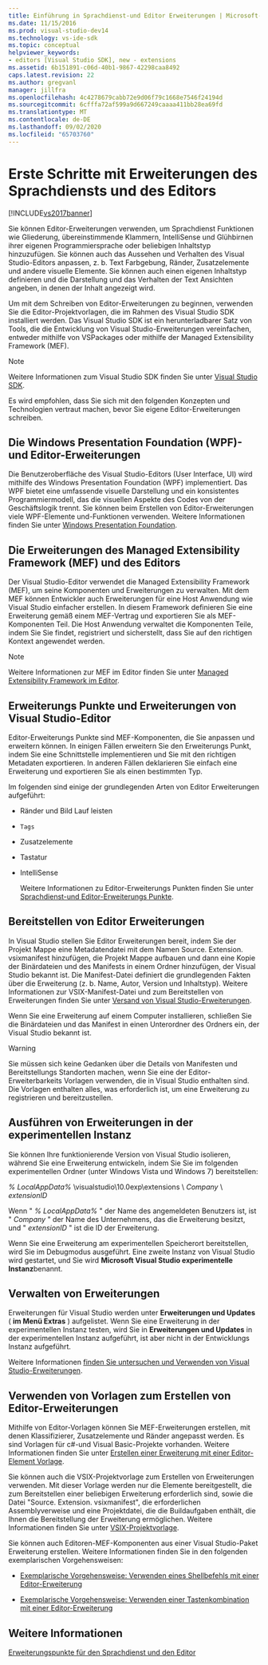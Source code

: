 ```yaml
---
title: Einführung in Sprachdienst-und Editor Erweiterungen | Microsoft-Dokumentation
ms.date: 11/15/2016
ms.prod: visual-studio-dev14
ms.technology: vs-ide-sdk
ms.topic: conceptual
helpviewer_keywords:
- editors [Visual Studio SDK], new - extensions
ms.assetid: 6b151891-c06d-40b1-9867-42298caa8492
caps.latest.revision: 22
ms.author: gregvanl
manager: jillfra
ms.openlocfilehash: 4c4278679cabb72e9d06f79c1668e7546f24194d
ms.sourcegitcommit: 6cfffa72af599a9d667249caaaa411bb28ea69fd
ms.translationtype: MT
ms.contentlocale: de-DE
ms.lasthandoff: 09/02/2020
ms.locfileid: "65703760"
---
```

# <a name="getting-started-with-language-service-and-editor-extensions"></a>Erste Schritte mit Erweiterungen des Sprachdiensts und des Editors
[!INCLUDE[vs2017banner](../includes/vs2017banner.md)]

Sie können Editor-Erweiterungen verwenden, um Sprachdienst Funktionen wie Gliederung, übereinstimmende Klammern, IntelliSense und Glühbirnen ihrer eigenen Programmiersprache oder beliebigen Inhaltstyp hinzuzufügen. Sie können auch das Aussehen und Verhalten des Visual Studio-Editors anpassen, z. b. Text Farbgebung, Ränder, Zusatzelemente und andere visuelle Elemente. Sie können auch einen eigenen Inhaltstyp definieren und die Darstellung und das Verhalten der Text Ansichten angeben, in denen der Inhalt angezeigt wird.  
  
 Um mit dem Schreiben von Editor-Erweiterungen zu beginnen, verwenden Sie die Editor-Projektvorlagen, die im Rahmen des Visual Studio SDK installiert werden. Das Visual Studio SDK ist ein herunterladbarer Satz von Tools, die die Entwicklung von Visual Studio-Erweiterungen vereinfachen, entweder mithilfe von VSPackages oder mithilfe der Managed Extensibility Framework (MEF).  
  
> [!NOTE]
> Weitere Informationen zum Visual Studio SDK finden Sie unter [Visual Studio SDK](../extensibility/visual-studio-sdk.md).  
  
 Es wird empfohlen, dass Sie sich mit den folgenden Konzepten und Technologien vertraut machen, bevor Sie eigene Editor-Erweiterungen schreiben.  
  
## <a name="the-windows-presentation-foundation-wpf-and-editor-extensions"></a>Die Windows Presentation Foundation (WPF)-und Editor-Erweiterungen  
 Die Benutzeroberfläche des Visual Studio-Editors (User Interface, UI) wird mithilfe des Windows Presentation Foundation (WPF) implementiert. Das WPF bietet eine umfassende visuelle Darstellung und ein konsistentes Programmiermodell, das die visuellen Aspekte des Codes von der Geschäftslogik trennt. Sie können beim Erstellen von Editor-Erweiterungen viele WPF-Elemente und-Funktionen verwenden. Weitere Informationen finden Sie unter [Windows Presentation Foundation](https://msdn.microsoft.com/library/f667bd15-2134-41e9-b4af-5ced6fafab5d).  
  
## <a name="the-managed-extensibility-framework-mef-and-editor-extensions"></a>Die Erweiterungen des Managed Extensibility Framework (MEF) und des Editors  
 Der Visual Studio-Editor verwendet die Managed Extensibility Framework (MEF), um seine Komponenten und Erweiterungen zu verwalten. Mit dem MEF können Entwickler auch Erweiterungen für eine Host Anwendung wie Visual Studio einfacher erstellen. In diesem Framework definieren Sie eine Erweiterung gemäß einem MEF-Vertrag und exportieren Sie als MEF-Komponenten Teil. Die Host Anwendung verwaltet die Komponenten Teile, indem Sie Sie findet, registriert und sicherstellt, dass Sie auf den richtigen Kontext angewendet werden.  
  
> [!NOTE]
> Weitere Informationen zur MEF im Editor finden Sie unter [Managed Extensibility Framework im Editor](../extensibility/managed-extensibility-framework-in-the-editor.md).  
  
## <a name="visual-studio-editor-extension-points-and-extensions"></a>Erweiterungs Punkte und Erweiterungen von Visual Studio-Editor  
 Editor-Erweiterungs Punkte sind MEF-Komponenten, die Sie anpassen und erweitern können. In einigen Fällen erweitern Sie den Erweiterungs Punkt, indem Sie eine Schnittstelle implementieren und Sie mit den richtigen Metadaten exportieren. In anderen Fällen deklarieren Sie einfach eine Erweiterung und exportieren Sie als einen bestimmten Typ.  
  
 Im folgenden sind einige der grundlegenden Arten von Editor Erweiterungen aufgeführt:  
  
- Ränder und Bild Lauf leisten  
  
- `Tags`  
  
- Zusatzelemente  
  
- Tastatur  
  
- IntelliSense  
  
  Weitere Informationen zu Editor-Erweiterungs Punkten finden Sie unter [Sprachdienst-und Editor-Erweiterungs Punkte](../extensibility/language-service-and-editor-extension-points.md).  
  
## <a name="deploying-editor-extensions"></a>Bereitstellen von Editor Erweiterungen  
 In Visual Studio stellen Sie Editor Erweiterungen bereit, indem Sie der Projekt Mappe eine Metadatendatei mit dem Namen Source. Extension. vsixmanifest hinzufügen, die Projekt Mappe aufbauen und dann eine Kopie der Binärdateien und des Manifests in einem Ordner hinzufügen, der Visual Studio bekannt ist. Die Manifest-Datei definiert die grundlegenden Fakten über die Erweiterung (z. b. Name, Autor, Version und Inhaltstyp). Weitere Informationen zur VSIX-Manifest-Datei und zum Bereitstellen von Erweiterungen finden Sie unter [Versand von Visual Studio-Erweiterungen](../extensibility/shipping-visual-studio-extensions.md).  
  
 Wenn Sie eine Erweiterung auf einem Computer installieren, schließen Sie die Binärdateien und das Manifest in einen Unterordner des Ordners ein, der Visual Studio bekannt ist.  
  
> [!WARNING]
> Sie müssen sich keine Gedanken über die Details von Manifesten und Bereitstellungs Standorten machen, wenn Sie eine der Editor-Erweiterbarkeits Vorlagen verwenden, die in Visual Studio enthalten sind. Die Vorlagen enthalten alles, was erforderlich ist, um eine Erweiterung zu registrieren und bereitzustellen.  
  
## <a name="running-extensions-in-the-experimental-instance"></a>Ausführen von Erweiterungen in der experimentellen Instanz  
 Sie können Ihre funktionierende Version von Visual Studio isolieren, während Sie eine Erweiterung entwickeln, indem Sie Sie im folgenden experimentellen Ordner (unter Windows Vista und Windows 7) bereitstellen:  
  
 *% LocalAppData%* \visualstudio\10.0exp\extensions \\ *Company* \\ *extensionID*  
  
 Wenn " *% LocalAppData%* " der Name des angemeldeten Benutzers ist, ist " *Company* " der Name des Unternehmens, das die Erweiterung besitzt, und " *extensionID* " ist die ID der Erweiterung.  
  
 Wenn Sie eine Erweiterung am experimentellen Speicherort bereitstellen, wird Sie im Debugmodus ausgeführt. Eine zweite Instanz von Visual Studio wird gestartet, und Sie wird **Microsoft Visual Studio experimentelle Instanz**benannt.  
  
## <a name="managing-extensions"></a>Verwalten von Erweiterungen  
 Erweiterungen für Visual Studio werden unter **Erweiterungen und Updates** ( **im Menü Extras** ) aufgelistet. Wenn Sie eine Erweiterung in der experimentellen Instanz testen, wird Sie in **Erweiterungen und Updates** in der experimentellen Instanz aufgeführt, ist aber nicht in der Entwicklungs Instanz aufgeführt.  
  
 Weitere Informationen [finden Sie untersuchen und Verwenden von Visual Studio-Erweiterungen](../ide/finding-and-using-visual-studio-extensions.md).  
  
## <a name="using-templates-to-create-editor-extensions"></a>Verwenden von Vorlagen zum Erstellen von Editor-Erweiterungen  
 Mithilfe von Editor-Vorlagen können Sie MEF-Erweiterungen erstellen, mit denen Klassifizierer, Zusatzelemente und Ränder angepasst werden. Es sind Vorlagen für c#-und Visual Basic-Projekte vorhanden. Weitere Informationen finden Sie unter [Erstellen einer Erweiterung mit einer Editor-Element Vorlage](../extensibility/creating-an-extension-with-an-editor-item-template.md).  
  
 Sie können auch die VSIX-Projektvorlage zum Erstellen von Erweiterungen verwenden. Mit dieser Vorlage werden nur die Elemente bereitgestellt, die zum Bereitstellen einer beliebigen Erweiterung erforderlich sind, sowie die Datei "Source. Extension. vsixmanifest", die erforderlichen Assemblyverweise und eine Projektdatei, die die Buildaufgaben enthält, die Ihnen die Bereitstellung der Erweiterung ermöglichen. Weitere Informationen finden Sie unter [VSIX-Projektvorlage](../extensibility/vsix-project-template.md).  
  
 Sie können auch Editoren-MEF-Komponenten aus einer Visual Studio-Paket Erweiterung erstellen. Weitere Informationen finden Sie in den folgenden exemplarischen Vorgehensweisen:  
  
- [Exemplarische Vorgehensweise: Verwenden eines Shellbefehls mit einer Editor-Erweiterung](../extensibility/walkthrough-using-a-shell-command-with-an-editor-extension.md)  
  
- [Exemplarische Vorgehensweise: Verwenden einer Tastenkombination mit einer Editor-Erweiterung](../extensibility/walkthrough-using-a-shortcut-key-with-an-editor-extension.md)  
  
## <a name="see-also"></a>Weitere Informationen  
 [Erweiterungspunkte für den Sprachdienst und den Editor](../extensibility/language-service-and-editor-extension-points.md)
